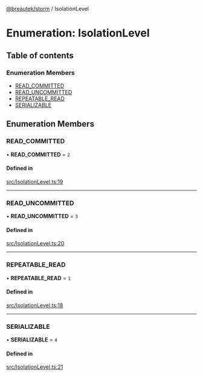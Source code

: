 [@breautek/storm](../README.md) / IsolationLevel

# Enumeration: IsolationLevel

## Table of contents

### Enumeration Members

- [READ\_COMMITTED](IsolationLevel.md#read_committed)
- [READ\_UNCOMMITTED](IsolationLevel.md#read_uncommitted)
- [REPEATABLE\_READ](IsolationLevel.md#repeatable_read)
- [SERIALIZABLE](IsolationLevel.md#serializable)

## Enumeration Members

### READ\_COMMITTED

• **READ\_COMMITTED** = ``2``

#### Defined in

[src/IsolationLevel.ts:19](https://github.com/breautek/storm/blob/3dcafe4/src/IsolationLevel.ts#L19)

___

### READ\_UNCOMMITTED

• **READ\_UNCOMMITTED** = ``3``

#### Defined in

[src/IsolationLevel.ts:20](https://github.com/breautek/storm/blob/3dcafe4/src/IsolationLevel.ts#L20)

___

### REPEATABLE\_READ

• **REPEATABLE\_READ** = ``1``

#### Defined in

[src/IsolationLevel.ts:18](https://github.com/breautek/storm/blob/3dcafe4/src/IsolationLevel.ts#L18)

___

### SERIALIZABLE

• **SERIALIZABLE** = ``4``

#### Defined in

[src/IsolationLevel.ts:21](https://github.com/breautek/storm/blob/3dcafe4/src/IsolationLevel.ts#L21)
